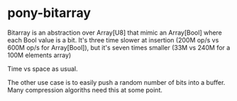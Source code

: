 # pony-bitarray

Bitarray is an abstraction over Array[U8] that mimic an Array[Bool] where each
Bool value is a bit. It's three time slower at insertion (200M op/s vs
600M op/s for Array[Bool]), but it's seven times smaller (33M vs 240M for a
100M elements array)

Time vs space as usual.

The other use case is to easily push a random number of bits into a buffer. Many
compression algoriths need this at some point.
